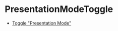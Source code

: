 # PresentationModeToggle

* [Toggle "Presentation Mode"](http://blog.cincura.net/233508-toggle-presentation-mode/)